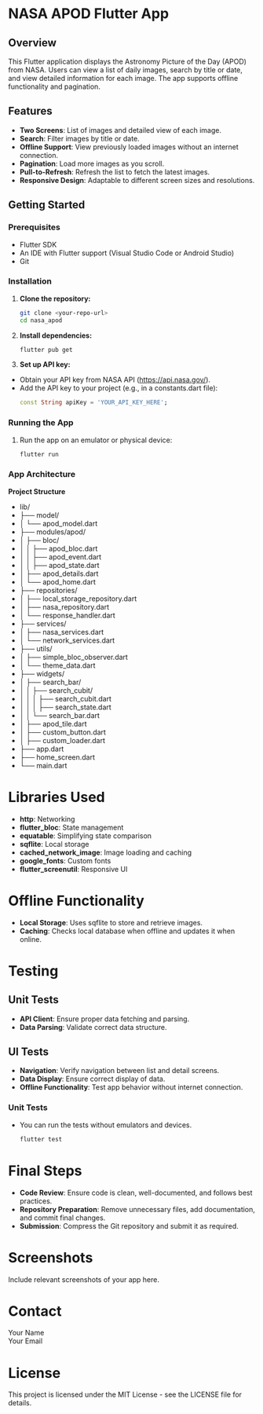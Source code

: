 # NASA APOD Flutter App

## Overview
This Flutter application displays the Astronomy Picture of the Day (APOD) from NASA. Users can view a list of daily images, search by title or date, and view detailed information for each image. The app supports offline functionality and pagination.

## Features
- **Two Screens**: List of images and detailed view of each image.
- **Search**: Filter images by title or date.
- **Offline Support**: View previously loaded images without an internet connection.
- **Pagination**: Load more images as you scroll.
- **Pull-to-Refresh**: Refresh the list to fetch the latest images.
- **Responsive Design**: Adaptable to different screen sizes and resolutions.

## Getting Started

### Prerequisites
- Flutter SDK
- An IDE with Flutter support (Visual Studio Code or Android Studio)
- Git

### Installation
1. **Clone the repository:**
   ```sh
   git clone <your-repo-url>
   cd nasa_apod
2. **Install dependencies:**
   ```sh
   flutter pub get
3. **Set up API key:**
- Obtain your API key from NASA API (https://api.nasa.gov/).
- Add the API key to your project (e.g., in a constants.dart file):
  ```dart
  const String apiKey = 'YOUR_API_KEY_HERE';

### Running the App
1. Run the app on an emulator or physical device:
   ```sh
   flutter run

### App Architecture
**Project Structure**

- lib/
- ├── model/
- │   └── apod_model.dart
- ├── modules/apod/
- │   ├── bloc/
- │   │   ├── apod_bloc.dart
- │   │   ├── apod_event.dart
- │   │   ├── apod_state.dart
- │   ├── apod_details.dart
- │   └── apod_home.dart
- ├── repositories/
- │   ├── local_storage_repository.dart
- │   ├── nasa_repository.dart
- │   └── response_handler.dart
- ├── services/
- │   ├── nasa_services.dart
- │   └── network_services.dart
- ├── utils/
- │   ├── simple_bloc_observer.dart
- │   └── theme_data.dart
- ├── widgets/
- │   ├── search_bar/
- │   │   ├── search_cubit/
- │   │   │   ├── search_cubit.dart
- │   │   │   ├── search_state.dart
- │   │   └── search_bar.dart
- │   ├── apod_tile.dart
- │   ├── custom_button.dart
- │   ├── custom_loader.dart
- ├── app.dart
- ├── home_screen.dart
- └── main.dart


# Libraries Used
- **http**: Networking
- **flutter_bloc**: State management
- **equatable**: Simplifying state comparison
- **sqflite**: Local storage
- **cached_network_image**: Image loading and caching
- **google_fonts**: Custom fonts
- **flutter_screenutil**: Responsive UI

# Offline Functionality
- **Local Storage**: Uses sqflite to store and retrieve images.
- **Caching**: Checks local database when offline and updates it when online.

# Testing
## Unit Tests
- **API Client**: Ensure proper data fetching and parsing.
- **Data Parsing**: Validate correct data structure.

## UI Tests
- **Navigation**: Verify navigation between list and detail screens.
- **Data Display**: Ensure correct display of data.
- **Offline Functionality**: Test app behavior without internet connection.

### Unit Tests
- You can run the tests without emulators and devices.
   ```sh
   flutter test

# Final Steps
- **Code Review**: Ensure code is clean, well-documented, and follows best practices.
- **Repository Preparation**: Remove unnecessary files, add documentation, and commit final changes.
- **Submission**: Compress the Git repository and submit it as required.

# Screenshots
Include relevant screenshots of your app here.

# Contact
Your Name  
Your Email

# License
This project is licensed under the MIT License - see the LICENSE file for details.

